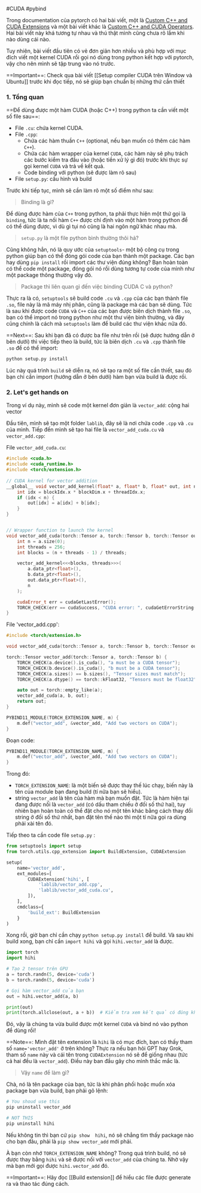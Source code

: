 #CUDA #pybind 

Trong documentation của pytorch có hai bài viết, một là [Custom C++ and CUDA Extensions](https://pytorch.org/tutorials/advanced/cpp_extension.html#custom-c-and-cuda-extensions) và một bài viết khác là [Custom C++ and CUDA Operators](https://pytorch.org/tutorials/advanced/cpp_custom_ops.html#custom-c-and-cuda-operators). Hai bài viết này khá tương tự nhau và thú thật mình cũng chưa rõ lắm khi nào dùng cái nào.

Tuy nhiên, bài viết đầu tiên có vẻ đơn giản hơn nhiều và phù hợp với mục đích viết một kernel CUDA rồi gọi nó dùng trong python kết hợp với pytorch, vậy cho nên mình sẽ tập trung vào nó trước.

==Important==: Check qua bài viết [[Setup compiler CUDA trên Window và Ubuntu]] trước khi đọc tiếp, nó sẽ giúp bạn chuẩn bị những thứ cần thiết 

### 1. Tổng quan

==Để dùng được một hàm CUDA (hoặc C++) trong python ta cần viết một số file sau==:

- File `.cu`: chứa kernel CUDA.
- File `.cpp`:
	- Chứa các hàm thuần `C++` (optional, nếu bạn muốn có thêm các hàm `C++`).
	- Chứa các hàm wrapper của kernel `CUDA`, các hàm này sẽ phụ trách các bước kiểm tra đầu vào (hoặc tiền xử lý gì đó) trước khi thực sự gọi kernel `CUDA` và trả về kết quả.
	- Code binding với python (sẽ được làm rõ sau)
- File `setup.py`: cấu hình và build 

Trước khi tiếp tục, mình sẽ cần làm rõ một số điểm như sau:

>Binding là gì?

Để dùng được hàm của `C++` trong python, ta phải thực hiện một thứ gọi là `binding`, tức là ta nối hàm `C++` được chỉ định vào một hàm trong python để có thể dùng được, vì dù gì tụi nó cũng là hai ngôn ngữ khác nhau mà.

> `setup.py` là một file python bình thường thôi hả?

Cũng không hẳn, nó là quy ước của `setuptools`- một bộ công cụ trong python giúp bạn có thể đóng gói code của bạn thành một package. Các bạn hay dùng `pip install` rồi import các thư viện đúng không? Bạn hoàn toàn có thể code một package, đóng gói nó rồi dùng tương tự code của mình như một package thông thường vậy đó.

> Package thì liên quan gì đến việc binding CUDA C và python?

Thực ra là có, `setuptools` sẽ build code `.cu` và `.cpp` của các bạn thành file `.so`, file này là mã máy nhị phân, cũng là package mà các bạn sẽ dùng. Tức là sau khi được code `CUDA` và `C++` của các bạn được biên dịch thành file `.so`, bạn có thể import nó trong python như một thư viện bình thường, và đây cũng chính là cách mà `setuptools` làm để build các thư viện khác nữa đó.

==Next==: Sau khi bạn đã có được ba file như trên rồi (sẽ được hướng dẫn ở bên dưới) thì việc tiếp theo là build, tức là biên dịch `.cu` và `.cpp` thành file `.so` để có thể import:

```bash
python setup.py install
```

Lúc này quá trình `build` sẽ diễn ra, nó sẽ tạo ra một số file cần thiết, sau đó bạn chỉ cần import (hướng dẫn ở bên dưới) hàm bạn vừa build là được rồi.
### 2. Let's get hands on

Trong ví dụ này, mình sẽ code một kernel đơn giản là `vector_add`: cộng hai vector

Đầu tiên, mình sẽ tạo một folder `lablib`, đây sẽ là nơi chứa code `.cpp` và `.cu` của mình. Tiếp đến mình sẽ tạo hai file là `vector_add_cuda.cu` và `vector_add.cpp`:

File `vector_add_cuda.cu`:
```cpp
#include <cuda.h>
#include <cuda_runtime.h>
#include <torch/extension.h>
  
// CUDA kernel for vector addition
__global__ void vector_add_kernel(float* a, float* b, float* out, int n) {
    int idx = blockIdx.x * blockDim.x + threadIdx.x;
    if (idx < n) {
        out[idx] = a[idx] + b[idx];
    }
}


// Wrapper function to launch the kernel
void vector_add_cuda(torch::Tensor a, torch::Tensor b, torch::Tensor out) {
    int n = a.size(0);
    int threads = 256;
    int blocks = (n + threads - 1) / threads;

    vector_add_kernel<<<blocks, threads>>>(
        a.data_ptr<float>(),
        b.data_ptr<float>(),
        out.data_ptr<float>(),
        n
    );

    cudaError_t err = cudaGetLastError();
    TORCH_CHECK(err == cudaSuccess, "CUDA error: ", cudaGetErrorString(err));
}
```

File 'vector_add.cpp':

```cpp
#include <torch/extension.h>

void vector_add_cuda(torch::Tensor a, torch::Tensor b, torch::Tensor out);

torch::Tensor vector_add(torch::Tensor a, torch::Tensor b) {
    TORCH_CHECK(a.device().is_cuda(), "a must be a CUDA tensor");
    TORCH_CHECK(b.device().is_cuda(), "b must be a CUDA tensor");
    TORCH_CHECK(a.sizes() == b.sizes(), "Tensor sizes must match");
    TORCH_CHECK(a.dtype() == torch::kFloat32, "Tensors must be float32");

    auto out = torch::empty_like(a);
    vector_add_cuda(a, b, out);
    return out;
}

PYBIND11_MODULE(TORCH_EXTENSION_NAME, m) {
    m.def("vector_add", &vector_add, "Add two vectors on CUDA");
}
```

Đoạn code:
```cpp
PYBIND11_MODULE(TORCH_EXTENSION_NAME, m) {
    m.def("vector_add", &vector_add, "Add two vectors on CUDA");
}
```
Trong đó:
- `TORCH_EXTENSION_NAME`: là một biến sẽ được thay thế lúc chạy, biến này là tên của module bạn đang build (tí nữa bạn sẽ hiểu).
- string `vector_add` là tên của hàm mà bạn muốn đặt. Tức là hàm hiện tại đang được nối là `vector_add` (có dấu tham chiếu ở đối số thứ hai), tuy nhiên bạn hoàn toàn có thể đặt cho nó một tên khác bằng cách thay đổi string ở đối số thứ nhất, bạn đặt tên thế nào thì một tí nữa gọi ra dùng phải xài tên đó.

Tiếp theo ta cần code file `setup.py` :
```python
from setuptools import setup
from torch.utils.cpp_extension import BuildExtension, CUDAExtension

setup(
    name='vector_add',
    ext_modules=[
        CUDAExtension('hihi', [
            'lablib/vector_add.cpp',
            'lablib/vector_add_cuda.cu',
        ]),  
    ],
    cmdclass={
        'build_ext': BuildExtension
    }
)
```

Xong rồi, giờ bạn chỉ cần chạy `python setup.py install` để build. Và sau khi build xong, bạn chỉ cần `import hihi` và gọi `hihi.vector_add` là được.

```python
import torch
import hihi 

# Tạo 2 tensor trên GPU
a = torch.randn(5, device='cuda')
b = torch.randn(5, device='cuda')

# Gọi hàm vector_add của bạn
out = hihi.vector_add(a, b)

print(out)
print(torch.allclose(out, a + b))  # Kiểm tra xem kết quả có đúng không
```

Đó, vậy là chúng ta vừa build được một kernel `CUDA` và bind nó vào python để dùng rồi!


==Note==: Mình đặt tên extension là `hihi` là có mục đích, bạn có thấy tham số `name='vector_add'` ở trên không? Thực ra nếu bạn hỏi GPT hay Grok, tham số `name` này và cái tên trong `CUDAExtension` nó sẽ để giống nhau (tức cả hai đều là `vector_add`). Điều này ban đầu gây cho mình thắc mắc là.

> Vậy `name` để làm gì?

Chà, nó là tên package của bạn, tức là khi phân phối hoặc muốn xóa package bạn vừa build, bạn phải gõ lệnh:
```bash
# You shoud use this
pip uninstall vector_add

# NOT THIS 
pip uninstall hihi
```
Nếu không tin thì bạn cứ `pip show  hihi`, nó sẽ chẳng tìm thấy package nào cho bạn đâu, phải là `pip show vector_add` mới phải.

À bạn còn nhớ `TORCH_EXTENSION_NAME` không? Trong quá trình build, nó sẽ được thay bằng `hihi` và sẽ được nối với `vector_add` của chúng ta. Nhờ vậy mà bạn mới gọi được `hihi.vector_add` đó.


==Important==: Hãy đọc [[Build extension]] để hiểu các file được generate ra và thao tác đúng cách.